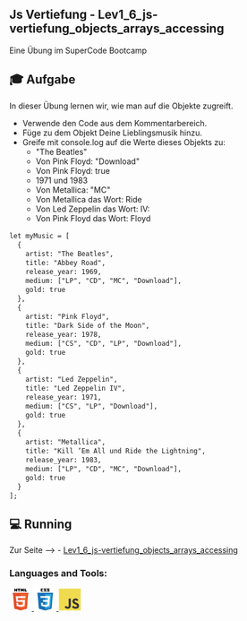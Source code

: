 ## Js Vertiefung - Lev1_6_js-vertiefung_objects_arrays_accessing

Eine Übung im SuperCode Bootcamp

## 🎓 Aufgabe

In dieser Übung lernen wir, wie man auf die Objekte zugreift.

- Verwende den Code aus dem Kommentarbereich.
- Füge zu dem Objekt Deine Lieblingsmusik hinzu.
- Greife mit console.log auf die Werte dieses Objekts zu:
  - "The Beatles"
  - Von Pink Floyd: "Download"
  - Von Pink Floyd: true
  - 1971 und 1983
  - Von Metallica: "MC"
  - Von Metallica das Wort: Ride
  - Von Led Zeppelin das Wort: IV:
  - Von Pink Floyd das Wort: Floyd

```
let myMusic = [
  {
    artist: "The Beatles",
    title: "Abbey Road",
    release_year: 1969,
    medium: ["LP", "CD", "MC", "Download"],
    gold: true
  },
  {
    artist: "Pink Floyd",
    title: "Dark Side of the Moon",
    release_year: 1978,
    medium: ["CS", "CD", "LP", "Download"],
    gold: true
  },
  {
    artist: "Led Zeppelin",
    title: "Led Zeppelin IV",
    release_year: 1971,
    medium: ["CS", "LP", "Download"],
    gold: true
  },
  {
    artist: "Metallica",
    title: "Kill ’Em All und Ride the Lightning",
    release_year: 1983,
    medium: ["LP", "CD", "MC", "Download"],
    gold: true
  }
];
```

## 💻 Running

Zur Seite —> - [Lev1_6_js-vertiefung_objects_arrays_accessing](https://mukkez.github.io/Bootcamp/tasks/Day_61/Lev1_6_js-vertiefung_objects_arrays_accessing/)

<p align="left">
</p>

<h3 align="left">Languages and Tools:</h3>
<p align="left"> <a href="https://www.w3schools.com/html/" target="_blank" rel="noreferrer"> <img src="https://raw.githubusercontent.com/devicons/devicon/master/icons/html5/html5-original-wordmark.svg" alt="html5" width="40" height="40"/> </a>
<a href="https://www.w3schools.com/css/" target="_blank" rel="noreferrer"> <img src="https://raw.githubusercontent.com/devicons/devicon/master/icons/css3/css3-original-wordmark.svg" alt="css3" width="40" height="40"/> </a> 
<a href="https://www.w3schools.com/css/" target="_blank" rel="noreferrer"> <img src="https://raw.githubusercontent.com/devicons/devicon/master/icons/javascript/javascript-original.svg" alt="css3" width="40" height="40"/> </a> </p>
